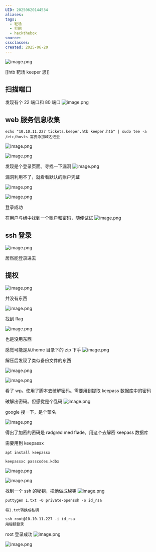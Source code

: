 ```yaml
---
UID: 20250620144534
aliases: 
tags:
  - 靶场
  - 打靶
  - hackthebox
source: 
cssclasses: 
created: 2025-06-20
---
```

![image.png](https://s2.loli.net/2025/06/20/XbOKuDz4VZfeQrW.png)

[[htb 靶场 keeper 思]]
## 扫描端口
发现有个 22 端口和 80 端口
![image.png](https://s2.loli.net/2025/06/20/jklih68ATuRJFIO.png)

## web 服务信息收集
```
echo "10.10.11.227 tickets.keeper.htb keeper.htb" | sudo tee -a /etc/hosts 需要添加域名进去
```
![image.png](https://s2.loli.net/2025/06/20/Yv8jzpamtO9oVT3.png)

![image.png](https://s2.loli.net/2025/06/20/UEQptz2Dh6lLi5e.png)

发现是个登录页面。寻找一下漏洞
![image.png](https://s2.loli.net/2025/06/20/3sGbxeCTNFmMqAt.png)

漏洞利用不了，就看看默认的账户凭证

![image.png](https://s2.loli.net/2025/06/20/8ePXNL7hruB1si5.png)

![image.png](https://s2.loli.net/2025/06/20/pfcSakEbL8Mzur5.png)

登录成功

在用户与组中找到一个账户和密码，随便试试
![image.png](https://s2.loli.net/2025/06/20/cDETJGYm8SMtopv.png)

## ssh 登录
![image.png](https://s2.loli.net/2025/06/20/J1GDj4zRupL73fi.png)

居然能登录进去

## 提权
![image.png](https://s2.loli.net/2025/06/20/UZGwuDepol5Jh8H.png)

并没有东西

![image.png](https://s2.loli.net/2025/06/20/hoaOq5pCrGKEx4P.png)

找到 flag

![image.png](https://s2.loli.net/2025/06/20/2k6D4ryqJILbxE5.png)

也是没用东西

感觉可能是从/home 目录下的 zip 下手
![image.png](https://s2.loli.net/2025/06/20/uzFbV59t1wifPOk.png)

解压后发现了类似备份文件的东西

![image.png](https://s2.loli.net/2025/06/20/qvywpiTurIFK6Mn.png)


![image.png](https://s2.loli.net/2025/06/20/IlGKytDjoeH8R59.png)

看了 wp。使用了脚本去破解密码。需要用到提取 keepass 数据库中的密码

破解出密码。但感觉是个乱码
![image.png](https://s2.loli.net/2025/06/20/mlc6BVOskrwJDTd.png)

google 搜一下，是个菜名

![image.png](https://s2.loli.net/2025/06/20/vH6LXy5nBCcaPkh.png)

得出了加密的密码是 rødgrød med fløde。用这个去解密 keepass 数据库

需要用到 keepassx
```
apt install keepassx

keepassxc passcodes.kdbx
```

![image.png](https://s2.loli.net/2025/06/20/Yb3wqIo4cTuERip.png)

![image.png](https://s2.loli.net/2025/06/20/uPJ3HO8KnXtQNGv.png)


找到一个 ssh 的秘钥，把他做成秘钥
![image.png](https://s2.loli.net/2025/06/20/iW4bB83UwlCOfVy.png)

```
puttygen 1.txt -O private-openssh -o id_rsa

将1.txt转换成私钥

ssh root@10.10.11.227 -i id_rsa
用秘钥登录
```

root 登录成功
![image.png](https://s2.loli.net/2025/06/20/bFaG5PeAKX3zlZT.png)

![image.png](https://s2.loli.net/2025/06/20/h6IXqnCUZ8DdRiO.png)
